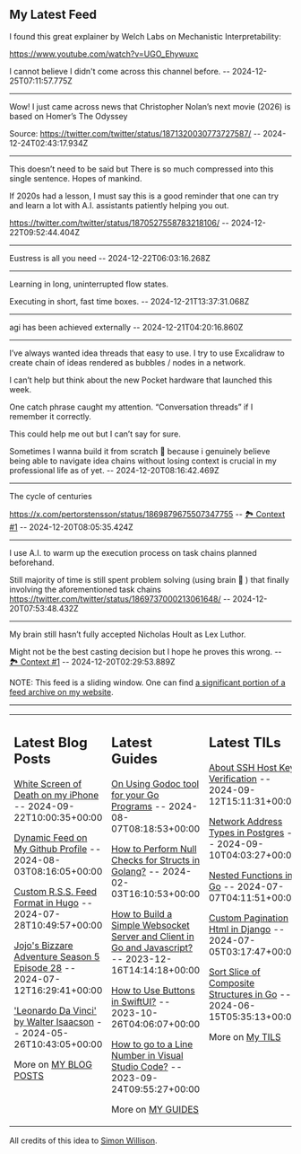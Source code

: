 ## My Latest Feed

<!-- feed starts -->
I found this great explainer by Welch Labs on Mechanistic Interpretability:


https://www.youtube.com/watch?v=UGO_Ehywuxc


I cannot believe I didn't come across this channel before.  -- 2024-12-25T07:11:57.775Z

---

Wow! I just came across news that Christopher Nolan’s next movie (2026) is based on Homer’s The Odyssey


Source: https://twitter.com/twitter/status/1871320030773727587/  -- 2024-12-24T02:43:17.934Z

---

This doesn’t need to be said but There is so much compressed into this single sentence. Hopes of mankind. 

If 2020s had a lesson, I must say this is a good reminder that one can try and learn a lot with A.I. assistants patiently helping you out. 

https://twitter.com/twitter/status/1870527558783218106/  -- 2024-12-22T09:52:44.404Z

---

Eustress is all you need  -- 2024-12-22T06:03:16.268Z

---

Learning in long, uninterrupted flow states.

Executing in short, fast time boxes.   -- 2024-12-21T13:37:31.068Z

---

agi has been achieved externally  -- 2024-12-21T04:20:16.860Z

---

I’ve always wanted idea threads that easy to use. I try to use Excalidraw to create chain of ideas rendered as bubbles / nodes in a network.

I can’t help but think about the new Pocket hardware that launched this week. 

One catch phrase caught my attention. “Conversation threads” if I remember it correctly.

This could help me out but I can’t say for sure. 

Sometimes I wanna build it from scratch 🥹 because i genuinely believe being able to navigate idea chains without losing context is crucial in my professional life as of yet.  -- 2024-12-20T08:16:42.469Z

---

The cycle of centuries

https://x.com/pertorstensson/status/1869879675507347755 -- [🏞️ Context #1](https://cpx.tnvmadhav.me/content/image/content-images/IMG_3970.jpeg) -- 2024-12-20T08:05:35.424Z

---

I use A.I. to warm up the execution process on task chains planned beforehand.

Still majority of time is still spent problem solving (using brain 🧠 ) that finally involving the aforementioned task chains
https://twitter.com/twitter/status/1869737000213061648/  -- 2024-12-20T07:53:48.432Z

---

My brain still hasn’t fully accepted Nicholas Hoult as Lex Luthor.

Might not be the best casting decision but I hope he proves this wrong. -- [🏞️ Context #1](https://cpx.tnvmadhav.me/content/image/content-images/image_LY9FRjZ.png) -- 2024-12-20T02:29:53.889Z
<!-- feed ends -->

NOTE: This feed is a sliding window. One can find [a significant portion of a feed archive on my website](https://tnvmadhav.me/feed/).

---


<table><tr><td valign="top" width="33%">

## Latest Blog Posts

<!-- blog starts -->
[White Screen of Death on my iPhone](https://tnvmadhav.me/blog/white-screen-of-death-on-my-iphone/) -- 2024-09-22T10:00:35+00:00

[Dynamic Feed on My Github Profile](https://tnvmadhav.me/blog/dynamic-feed-on-my-github-profile/) -- 2024-08-03T08:16:05+00:00

[Custom R.S.S. Feed Format in Hugo](https://tnvmadhav.me/blog/custom-rss-feed-format-in-hugo/) -- 2024-07-28T10:49:57+00:00

[Jojo's Bizzare Adventure Season 5 Episode 28](https://tnvmadhav.me/blog/jojos-bizzare-adventure-season-5-episode-28/) -- 2024-07-12T16:29:41+00:00

['Leonardo Da Vinci' by Walter Isaacson](https://tnvmadhav.me/blog/leonardo-da-vinci-by-walter-isaacson/) -- 2024-05-26T10:43:05+00:00

More on [MY BLOG POSTS](https://tnvmadhav.me/blog/)
<!-- blog ends -->

</td><td valign="top" width="34%">

## Latest Guides

<!-- guide starts -->
[On Using Godoc tool for your Go Programs](https://tnvmadhav.me/guides/on-using-godoc-tool/) -- 2024-08-07T08:18:53+00:00

[How to Perform Null Checks for Structs in Golang?](https://tnvmadhav.me/guides/how-to-perform-null-checks-for-structs-in-golang/) -- 2024-02-03T16:10:53+00:00

[How to Build a Simple Websocket Server and Client in Go and Javascript?](https://tnvmadhav.me/guides/how-to-build-a-simple-websocket-server-and-client-in-go/) -- 2023-12-16T14:14:18+00:00

[How to Use Buttons in SwiftUI?](https://tnvmadhav.me/guides/how-to-use-buttons-in-swiftui/) -- 2023-10-26T04:06:07+00:00

[How to go to a Line Number in Visual Studio Code?](https://tnvmadhav.me/guides/how-to-go-to-line-in-visual-studio-code/) -- 2023-09-24T09:55:27+00:00

More on [MY GUIDES](https://tnvmadhav.me/guides/)
<!-- guide ends -->

</td><td valign="top" width="33%">

## Latest TILs

<!-- til starts -->
[About SSH Host Key Verification](https://tnvmadhav.me/til/ssh-host-key-verification/) -- 2024-09-12T15:11:31+00:00

[Network Address Types in Postgres](https://tnvmadhav.me/til/network-address-types-in-postgres/) -- 2024-09-10T04:03:27+00:00

[Nested Functions in Go](https://tnvmadhav.me/til/nested-functions-in-go/) -- 2024-07-07T04:11:51+00:00

[Custom Pagination Html in Django](https://tnvmadhav.me/til/custom-pagination-html-in-django/) -- 2024-07-05T03:17:47+00:00

[Sort Slice of Composite Structures in Go](https://tnvmadhav.me/til/sort-slice-of-composite-structures-in-go/) -- 2024-06-15T05:35:13+00:00

More on [My TILS](https://tnvmadhav.me/til/)
<!-- til ends -->

</td></tr></table>


All credits of this idea to [Simon Willison](https://github.com/simonw/simonw/).